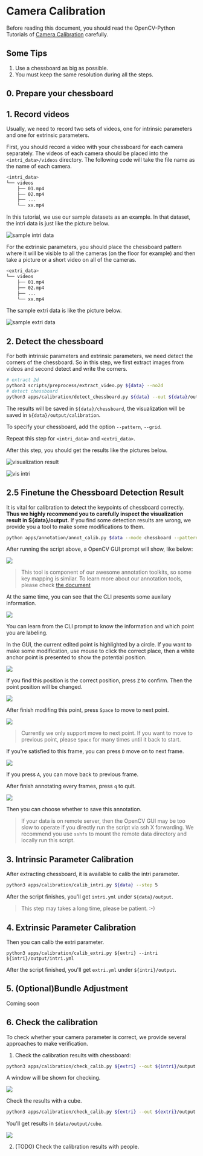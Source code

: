 <!--
 * @Date: 2021-03-02 16:14:48
 * @Author: Qing Shuai
 * @LastEditors: Qing Shuai
 * @LastEditTime: 2021-03-27 21:56:34
 * @FilePath: /EasyMocap/scripts/calibration/Readme.md
-->
# Camera Calibration
Before reading this document, you should read the OpenCV-Python Tutorials of [Camera Calibration](https://docs.opencv.org/master/dc/dbb/tutorial_py_calibration.html) carefully.

## Some Tips
1. Use a chessboard as big as possible.
2. You must keep the same resolution during all the steps.

## 0. Prepare your chessboard

## 1. Record videos
Usually, we need to record two sets of videos, one for intrinsic parameters and one for extrinsic parameters.

First, you should record a video with your chessboard for each camera separately. The videos of each camera should be placed into the `<intri_data>/videos` directory. The following code will take the file name as the name of each camera.
```bash
<intri_data>
└── videos
    ├── 01.mp4
    ├── 02.mp4
    ├── ...
    └── xx.mp4
```

In this tutorial, we use our sample datasets as an example. In that dataset, the intri data is just like the picture below.

![sample intri data](assets/intri_sample.png)


For the extrinsic parameters, you should place the chessboard pattern where it will be visible to all the cameras (on the floor for example) and then take a picture or a short video on all of the cameras.

```bash
<extri_data>
└── videos
    ├── 01.mp4
    ├── 02.mp4
    ├── ...
    └── xx.mp4
```

The sample extri data is like the picture below.

![sample extri data](assets/extri_sample.png)

## 2. Detect the chessboard
For both intrinsic parameters and extrinsic parameters, we need detect the corners of the chessboard. So in this step, we first extract images from videos and second detect and write the corners.
```bash
# extract 2d
python3 scripts/preprocess/extract_video.py ${data} --no2d
# detect chessboard
python3 apps/calibration/detect_chessboard.py ${data} --out ${data}/output/calibration --pattern 9,6 --grid 0.1
```
The results will be saved in `${data}/chessboard`, the visualization will be saved in `${data}/output/calibration`.

To specify your chessboard, add the option `--pattern`, `--grid`.

Repeat this step for `<intri_data>` and `<extri_data>`.

After this step, you should get the results like the pictures below.


![visualization result](assets/extri_chessboard.jpg)

![vis intri](assets/intri_chessboard.jpg)

## 2.5 Finetune the Chessboard Detection Result

It is vital for calibration to detect the keypoints of chessboard correctly. **Thus we highly recommend you to carefully inspect the visualization result in ${data}/output.** If you find some detection results are wrong, we provide you a tool to make some modifications to them.

```bash
python apps/annotation/annot_calib.py $data --mode chessboard --pattern 9,6 --annot chessboard
```

After running the script above, a OpenCV GUI prompt will show, like below:

![](assets/ft1.png)

> This tool is component of our awesome annotation toolkits, so some key mapping is similar. To learn more about our annotation tools, please check [the document](../annotation/Readme.md)

At the same time, you can see that the CLI presents some auxilary information.

![](assets/ft2.png)

You can learn from the CLI prompt to know the information and which point you are labeling.

In the GUI, the current edited point is highlighted by a circle. If you want to make some modification, use mouse to click the correct place, then a white anchor point is presented to show the potential position. 

![](assets/ft3.png)

If you find this position is the correct position, press `Z` to confirm. Then the point position will be changed. 

![](assets/ft4.png)

After finish modifing this point, press `Space` to move to next point.

![](assets/ft5.png)

> Currently we only support move to next point. If you want to move to previous point, please `Space` for many times until it back to start.

If you're satisfied to this frame, you can press `D` move on to next frame.

![](assets/ft6.png)

If you press `A`, you can move back to previous frame.

After finish annotating every frames, press `q` to quit.

![](assets/ft7.png)

Then you can choose whether to save this annotation.

> If your data is on remote server, then the OpenCV GUI may be too slow to operate if you directly run the script via ssh X forwarding. We recommend you use `sshfs` to mount the remote data directory and locally run this script.


## 3. Intrinsic Parameter Calibration

After extracting chessboard, it is available to calib the intri parameter.

```bash
python3 apps/calibration/calib_intri.py ${data} --step 5
```

After the script finishes, you'll get `intri.yml` under `${data}/output`.

> This step may takes a long time, please be patient. :-)

## 4. Extrinsic Parameter Calibration


Then you can calib the extri parameter.

```
python3 apps/calibration/calib_extri.py ${extri} --intri ${intri}/output/intri.yml
```

After the script finished, you'll get `extri.yml` under `${intri}/output`.

## 5. (Optional)Bundle Adjustment

Coming soon

## 6. Check the calibration

To check whether your camera parameter is correct, we provide several approaches to make verification.

1. Check the calibration results with chessboard:
```bash
python3 apps/calibration/check_calib.py ${extri} --out ${intri}/output --vis --show
```

A window will be shown for checking.

![](assets/vis_check.png)


Check the results with a cube.
```bash
python3 apps/calibration/check_calib.py ${extri} --out ${extri}/output --cube
```

You'll get results in `$data/output/cube`. 

![](assets/cube.jpg)

2. (TODO) Check the calibration results with people.